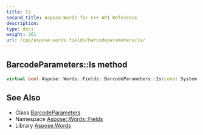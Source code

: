 ```yaml
---
title: Is
second_title: Aspose.Words for C++ API Reference
description: 
type: docs
weight: 261
url: /cpp/aspose.words.fields/barcodeparameters/is/
---
```

## BarcodeParameters::Is method




```cpp
virtual bool Aspose::Words::Fields::BarcodeParameters::Is(const System::TypeInfo &target) const override
```

## See Also

* Class [BarcodeParameters](../)
* Namespace [Aspose::Words::Fields](../../)
* Library [Aspose.Words](../../../)
